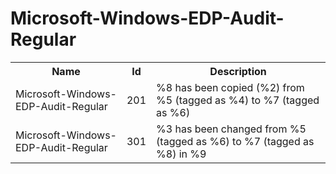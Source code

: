 # Microsoft-Windows-EDP-Audit-Regular

<table>
<colgroup><col/><col/><col/></colgroup>
<tr><th>Name</th><th>Id</th><th>Description</th></tr>
<tr><td>Microsoft-Windows-EDP-Audit-Regular</td><td>201</td><td>%8 has been copied (%2) from %5 (tagged as %4) to %7 (tagged as %6)</td></tr>
<tr><td>Microsoft-Windows-EDP-Audit-Regular</td><td>301</td><td>%3 has been changed from %5 (tagged as %6) to %7 (tagged as %8) in %9</td></tr>
</table>
